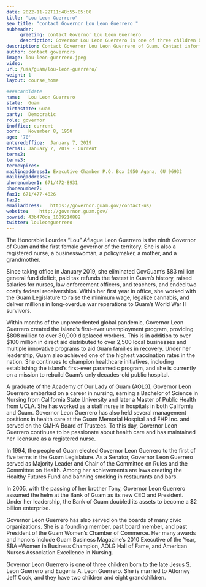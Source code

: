 ```yaml
---
date: 2022-11-22T11:48:55-05:00
title: "Lou Leon Guerrero"
seo_title: "contact Governor Lou Leon Guerrero "
subheader:
     greeting: contact Governor Lou Leon Guerrero 
     description: Governor Lou Leon Guerrero is one of three children born to the late Jesus S. Leon Guerrero and Eugenia A. Leon Guerrero.
description: Contact Governor Lou Leon Guerrero of Guam. Contact information for Lou Leon Guerrero includes her email address, phone number, and mailing address.
author: contact governors
image: lou-leon-guerrero.jpeg
video:
url: /usa/guam/lou-leon-guerrero/
weight: 1
layout: course_home

####candidate
name:	Lou Leon Guerrero
state:	Guam
birthstate: Guam
party:	Democratic
role: governor
inoffice: current
born:	November 8, 1950
age: '70'
enteredoffice:	January 7, 2019
terms1: January 7, 2019 - Current
terms2: 
terms3: 
termexpires:	
mailingaddress1: Executive Chamber P.O. Box 2950 Agana, GU 96932
mailingaddress2:		
phonenumber1: 671/472-8931
phonenumber2:	
fax1: 671/477-4826
fax2: 
emailaddress:	https://governor.guam.gov/contact-us/
website:	http://governor.guam.gov/
powrid: 43b470de_1609210882
twitter: louleonguerrero
---
```

The Honorable Lourdes “Lou” Aflague Leon Guerrero is the ninth Governor of Guam and the first female governor of the territory. She is also a registered nurse, a businesswoman, a policymaker, a mother, and a grandmother.

Since taking office in January 2019, she eliminated GovGuam’s $83 million general fund deficit, paid tax refunds the fastest in Guam’s history, raised salaries for nurses, law enforcement officers, and teachers, and ended two costly federal receiverships. Within her first year in office, she worked with the Guam Legislature to raise the minimum wage, legalize cannabis, and deliver millions in long-overdue war reparations to Guam’s World War II survivors.

Within months of the unprecedented global pandemic, Governor Leon Guerrero created the island’s first-ever unemployment program, providing $808 million to over 30,000 displaced workers. This is in addition to over $100 million in direct aid distributed to over 2,500 local businesses and multiple innovative programs to aid Guam families in recovery. Under her leadership, Guam also achieved one of the highest vaccination rates in the nation. She continues to champion healthcare initiatives, including establishing the island’s first-ever paramedic program, and she is currently on a mission to rebuild Guam’s only decades-old public hospital.

A graduate of the Academy of Our Lady of Guam (AOLG), Governor Leon Guerrero embarked on a career in nursing, earning a Bachelor of Science in Nursing from California State University and later a Master of Public Health from UCLA. She has worked as a staff nurse in hospitals in both California and Guam. Governor Leon Guerrero has also held several management positions in health care at the Guam Memorial Hospital and FHP Inc. and served on the GMHA Board of Trustees. To this day, Governor Leon Guerrero continues to be passionate about health care and has maintained her licensure as a registered nurse.

In 1994, the people of Guam elected Governor Leon Guerrero to the first of five terms in the Guam Legislature. As a Senator, Governor Leon Guerrero served as Majority Leader and Chair of the Committee on Rules and the Committee on Health. Among her achievements are laws creating the Healthy Futures Fund and banning smoking in restaurants and bars.

In 2005, with the passing of her brother Tony, Governor Leon Guerrero assumed the helm at the Bank of Guam as its new CEO and President. Under her leadership, the Bank of Guam doubled its assets to become a $2 billion enterprise.

Governor Leon Guerrero has also served on the boards of many civic organizations. She is a founding member, past board member, and past President of the Guam Women’s Chamber of Commerce. Her many awards and honors include Guam Business Magazine’s 2010 Executive of the Year, SBA –Women in Business Champion, AOLG Hall of Fame, and American Nurses Association Excellence in Nursing.

Governor Leon Guerrero is one of three children born to the late Jesus S. Leon Guerrero and Eugenia A. Leon Guerrero. She is married to Attorney Jeff Cook, and they have two children and eight grandchildren.
